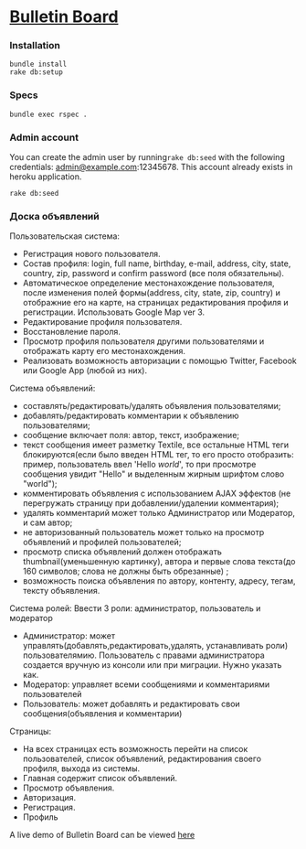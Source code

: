 # [Bulletin Board](https://young-hollows-96095.herokuapp.com/)

### Installation

```
bundle install
rake db:setup
```

### Specs

```
bundle exec rspec .
```

### Admin account

You can create the admin user by running```rake db:seed``` with the following credentials: admin@example.com:12345678. This account already exists in heroku application.
```
rake db:seed
```


### Доска объявлений
Пользовательская система:
- Регистрация нового пользователя.
- Состав профиля: login, full name, birthday, e-mail, address, city, state, country, zip, password и confirm password (все поля обязательны).
- Автоматическое определение местонахождение пользователя, после изменения полей формы(address, city, state, zip, country) и отображние его на карте, на страницах редактирования профиля и регистрации. Использовать Google Map ver 3.
- Редактирование профиля пользователя.
- Восстановление пароля.
- Просмотр профиля пользователя другими пользователями и отображать карту его местонахождения.
- Реализовать возможность авторизации с помощью Twitter, Facebook или Google App (любой из них).

Система объявлений:
- составлять/редактировать/удалять объявления пользователями;
- добавлять/редактировать комментарии к объявлению пользователями;
- сообщение включает поля: автор, текст, изображение;
- текст сообщения имеет разметку Textile, все остальные HTML теги блокируются(если было введен HTML тег, то его просто отобразить: пример, пользователь ввел 'Hello *world*', то при просмотре сообщения увидит "Hello" и выделенным жирным шрифтом слово "world");
- комментировать объявления с использованием AJAX эффектов (не перегружать страницу при добавлении/удалении комментария);
- удалять комментарий может только Администратор или Модератор, и сам автор;
- не авторизованный пользователь может только на просмотр объявлений и профилей пользователей;
- просмотр списка объявлений должен отображать thumbnail(уменьшенную картинку), автора и первые слова текста(до 160 символов; слова не должны быть обрезанные) ;
- возможность поиска объявления по автору, контенту, адресу, тегам, тексту объявления.

Система ролей:
  Ввести 3 роли: администратор, пользователь и модератор
- Администратор: может управлять(добавлять,редактировать,удалять, устанавливать роли) пользователямию. Пользователь с правами администратора создается вручную из консоли или при миграции. Нужно указать как.
- Модератор: управляет всеми сообщениями и комментариями пользователей
- Пользователь: может добавлять и редактировать свои сообщения(объявления и комментарии)

Страницы:
- На всех страницах есть возможность перейти на список пользователей, список объявлений, редактирования своего профиля, выхода из системы.
- Главная содержит список объявлений.
- Просмотр объявления.
- Авторизация.
- Регистрация.
- Профиль

A live demo of Bulletin Board can be viewed
[here](https://young-hollows-96095.herokuapp.com/)
